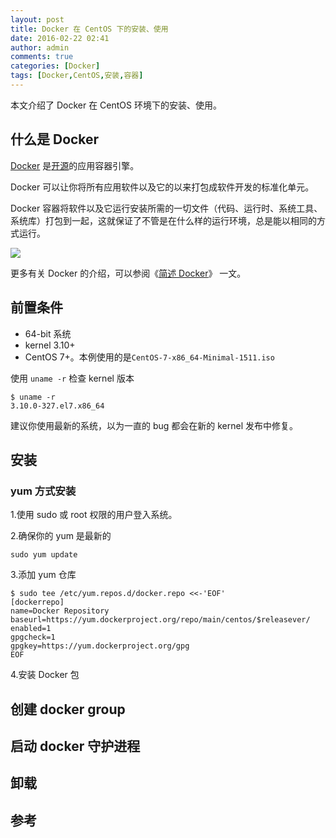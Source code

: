 ```yaml
---
layout: post
title: Docker 在 CentOS 下的安装、使用
date: 2016-02-22 02:41
author: admin
comments: true
categories: [Docker]
tags: [Docker,CentOS,安装,容器]
---
```

本文介绍了 Docker 在 CentOS 环境下的安装、使用。

<!-- more -->

## 什么是 Docker

[Docker](http://www.docker.com/) 是[开源](https://github.com/docker/docker)的应用容器引擎。

Docker 可以让你将所有应用软件以及它的以来打包成软件开发的标准化单元。

Docker 容器将软件以及它运行安装所需的一切文件（代码、运行时、系统工具、系统库）打包到一起，这就保证了不管是在什么样的运行环境，总是能以相同的方式运行。

![](https://docs.docker.com/dist/assets/images/logo.png)

更多有关 Docker 的介绍，可以参阅《[简述 Docker](http://waylau.com/ahout-docker/)》 一文。

## 前置条件

* 64-bit 系统
* kernel 3.10+
* CentOS 7+。本例使用的是`CentOS-7-x86_64-Minimal-1511.iso`

使用 `uname -r` 检查 kernel 版本

    $ uname -r
    3.10.0-327.el7.x86_64

建议你使用最新的系统，以为一直的 bug 都会在新的 kernel 发布中修复。

## 安装

### yum 方式安装

1.使用 sudo 或 root 权限的用户登入系统。

2.确保你的 yum  是最新的

    sudo yum update
    
3.添加 yum 仓库

    $ sudo tee /etc/yum.repos.d/docker.repo <<-'EOF'
    [dockerrepo]
    name=Docker Repository
    baseurl=https://yum.dockerproject.org/repo/main/centos/$releasever/
    enabled=1
    gpgcheck=1
    gpgkey=https://yum.dockerproject.org/gpg
    EOF

4.安装 Docker 包


## 创建 docker group

## 启动 docker 守护进程

## 卸载

## 参考

